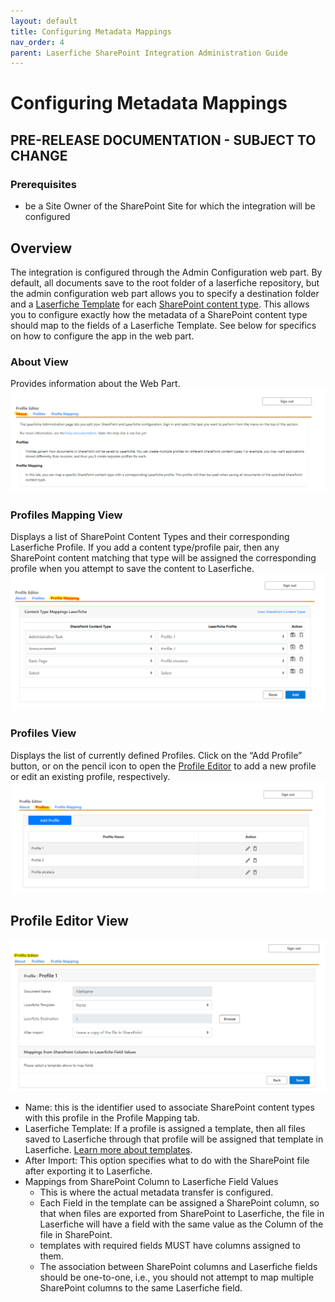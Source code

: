 ```yaml
---
layout: default
title: Configuring Metadata Mappings
nav_order: 4
parent: Laserfiche SharePoint Integration Administration Guide
---
```

# Configuring Metadata Mappings

## PRE-RELEASE DOCUMENTATION - SUBJECT TO CHANGE

### Prerequisites
- be a Site Owner of the SharePoint Site for which the integration will be configured

## Overview
The integration is configured through the Admin Configuration web part. By default, all documents save to the root folder of a laserfiche repository, but the admin configuration web part allows you to specify a destination folder and a [Laserfiche Template](https://doc.laserfiche.com/laserfiche.documentation/en-us/Content/Fields_and_Templates.html) for each [SharePoint content type](https://support.microsoft.com/en-gb/office/introduction-to-content-types-and-content-type-publishing-e1277a2e-a1e8-4473-9126-91a0647766e5). This allows you to configure exactly how the metadata of a SharePoint content type should map to the fields of a Laserfiche Template. See below for specifics on how to configure the app in the web part.
### About View
Provides information about the Web Part.
<a href="../assets/images/aboutTab.png"><img src="../assets/images/aboutTab.png"></a>

### Profiles Mapping View
Displays a list of SharePoint Content Types and their corresponding Laserfiche Profile. If you add a content type/profile pair, then
any SharePoint content matching that type will be assigned the corresponding profile when you attempt to save the content to Laserfiche.
<a href="../assets/images/profileMappingTab.png"><img src="../assets/images/profileMappingTab.png"></a>

### Profiles View
Displays the list of currently defined Profiles. Click on the “Add Profile” button, or on the pencil icon to open the [Profile Editor](#profile-editor) to add a new profile or edit an existing profile, respectively.
<a href="../assets/images/profileTab.png"><img src="../assets/images/profileTab.png"></a>

## Profile Editor View
<a href="../assets/images/profileEditor.png"><img src="../assets/images/profileEditor.png"></a>
- Name: this is the identifier used to associate SharePoint content types with this profile in the Profile Mapping tab.
- Laserfiche Template: If a profile is assigned a template, then all files saved to Laserfiche through that profile will be assigned that template in Laserfiche. [Learn more about templates](https://doc.laserfiche.com/laserfiche.documentation/en-us/Content/Fields_and_Templates.html).
- After Import: This option specifies what to do with the
SharePoint file after exporting it to Laserfiche.
- Mappings from SharePoint Column to Laserfiche Field Values
    - This is where the actual metadata transfer is configured.
    - Each Field in the template can be assigned a SharePoint column, so that when files are exported from SharePoint to Laserfiche, the file in Laserfiche will have a field with the same value as the Column of the file in SharePoint.
    - templates with required fields MUST have columns assigned to them.
    - The association between SharePoint columns and Laserfiche fields should be one-to-one, i.e., you should not attempt to map multiple SharePoint columns to the same Laserfiche field.
